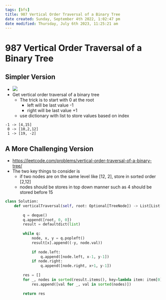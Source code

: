 ```yaml
---
tags: [bfs]
title: 987 Vertical Order Traversal of a Binary Tree
date created: Sunday, September 4th 2022, 1:02:47 pm
date modified: Thursday, July 6th 2023, 11:25:21 am
---
```


# 987 Vertical Order Traversal of a Binary Tree

## Simpler Version

- ![](https://i2.wp.com/rjp.b44.myftpupload.com/wp-content/uploads/2019/04/image-109.png?resize=286%2C360)
- Get vertical order traversal of a binary tree
	- The trick is to start with 0 at the root
		- left will be last value -1
		- right will be last value +1
	- use dictionary with list to store values based on index

```
-1 -> [4,15]
 0 -> [10,2,12]
 1 -> [19, -2]
```

## A More Challenging Version

- <https://leetcode.com/problems/vertical-order-traversal-of-a-binary-tree/>
- The two key things to consider is
	- if two nodes are on the same level like [12, 2], store in sorted order [2,12]
	- nodes should be stores in top down manner such as 4 should be stored before 15

```python
class Solution:
    def verticalTraversal(self, root: Optional[TreeNode]) -> List[List[int]]:
        
        q = deque()
        q.append([root, 0, 0])
        result = defaultdict(list)
        
        while q:
            node, x, y = q.popleft()
            result[x].append((-y, node.val))
            
            if node.left:
                q.append([node.left, x-1, y-1])
            if node.right:
                q.append([node.right, x+1, y-1])
                
        res = []
        for _, nodes in sorted(result.items(), key=lambda item: item[0]):
            res.append([val for _, val in sorted(nodes)])
            
        return res
```
